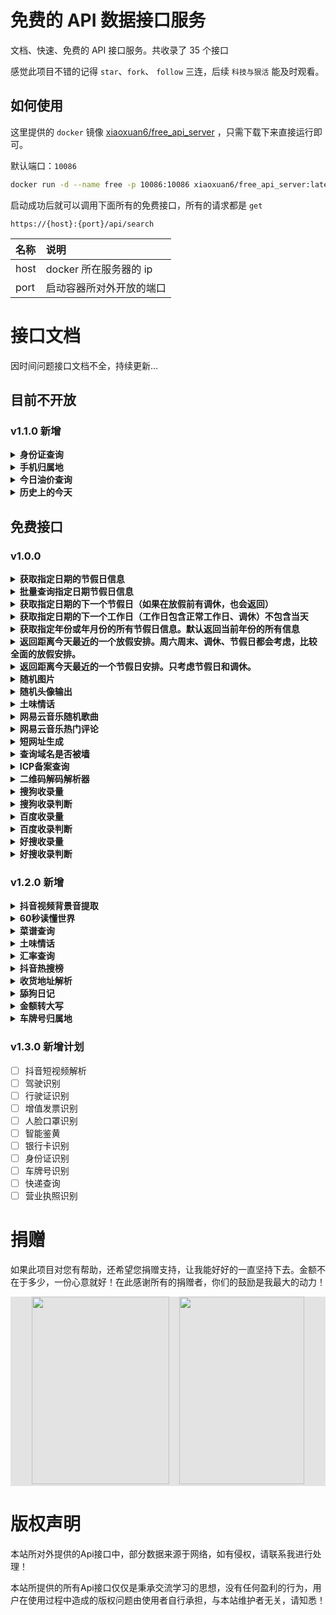 # 免费的 API 数据接口服务

文档、快速、免费的 API 接口服务。共收录了 35 个接口

感觉此项目不错的记得 `star`、`fork`、 `follow` 三连，后续 `科技与狠活` 能及时观看。

## 如何使用

这里提供的 `docker`
镜像 [xiaoxuan6/free_api_server](https://hub.docker.com/repository/docker/xiaoxuan6/free_api_server/general)
，只需下载下来直接运行即可。

默认端口：`10086`

```bash
docker run -d --name free -p 10086:10086 xiaoxuan6/free_api_server:latest
```

启动成功后就可以调用下面所有的免费接口，所有的请求都是 `get`

```bazaar
https://{host}:{port}/api/search
```

|名称|说明|
|:---|:---|
|host|docker 所在服务器的 ip|
|port|启动容器所对外开放的端口|

# 接口文档

因时间问题接口文档不全，持续更新...

## 目前不开放

### v1.1.0 新增

<details>
<summary><b>身份证查询</b></summary>

请求参数：

|名称|是否必填|类型|说明|
|:---|:---|:---|:---|
|type|是|string|类型：默认值 id_card（版本 v1.2.0 之前为 idCard）和下面参数保持一致|
|id_card|是|string|身份证号码|

响应参数：

|名称|类型|说明|
|:---|:---|:---|
|code|int|状态码 1:表示成功 其他表示失败|
|msg|string|返回 成功/失败 信息|
|data|object||
|data.idCardNum|string|身份证号码|
|data.address|string|身份证所属归属地|
|data.birthday|string|生日|
|data.sex|string|性别|

</details>
<details>
<summary><b>手机归属地</b></summary>

请求参数：

|名称|是否必填|类型|说明|
|:---|:---|:---|:---|
|type|是|string|类型：默认值 mobile_location|
|mobile|是|string|手机号|

响应参数：

|名称|类型|说明|
|:---|:---|:---|
|code|int|状态码 1:表示成功 其他表示失败|
|msg|string|返回 成功/失败 信息|
|data|object||
|data.mobile|string|目标手机号|
|data.province|string|归属地省份|
|data.carrier|string|归属地描述|

</details>
<details>
<summary><b>今日油价查询</b></summary>

请求参数：

|名称|是否必填|类型|说明|
|:---|:---|:---|:---|
|type|是|string|类型：默认值 oil|
|province|是|string|省份，合法值为：【安徽、北京、重庆、福建、甘肃、广东、广西、贵州、海南、河北、黑龙江、河南、湖北、湖南、江苏、江西、吉林、辽宁、内蒙古、宁夏、青海、陕西、上海、山东、山西、四川、天津、西藏、新疆、云南、浙江】|

响应参数：

|名称|类型|说明|
|:---|:---|:---|
|code|int|状态码 1:表示成功 其他表示失败|
|msg|string|返回 成功/失败 信息|
|data|object||
|data.province|string|当前查询的省份|
|data.t0|string|0号柴油油价|
|data.t89|string|89号汽油油价|
|data.t92|string|92号汽油油价|
|data.t95|string|95号汽油油价|
|data.t98|string|98号汽油油价|

</details>
<details>
<summary><b>历史上的今天</b></summary>

请求参数：

|名称|是否必填|类型|说明|
|:---|:---|:---|:---|
|type|是|string|类型：默认值 history_today|
|item|否|int|是否需要详情，0：不需要详情 1：需要详情 默认值 0 可不传|

响应参数：

|名称|类型|说明|
|:---|:---|:---|
|code|int|状态码 1:表示成功 其他表示失败|
|msg|string|返回 成功/失败 信息|
|data|object||
|data.*.picUrl|string|历史事件所对应的图片，可能为空|
|data.*.title|string|历史事件的名称|
|data.*.year|string|该历史事件发生所对应的年份|
|data.*.month|string|该历史事件发生所对应的月份|
|data.*.day|string|该历史事件发生所对应的日期|
|data.*.details|string|历史事件的详细介绍，如果type=1，则此字段有返回值，否则不返回|

</details>

## 免费接口

### v1.0.0

<details>
<summary><b>获取指定日期的节假日信息</b></summary>

请求参数：

|名称|是否必填|类型|说明|
|:---|:---|:---|:---|
|type|是|string|类型：默认值 date_info|
|date|是|string|指定日期的字符串，格式 ‘2018-02-23’。可以省略，则默认服务器的当前时间。|

响应参数：

|名称|类型|说明|
|:---|:---|:---|
|code|int|0服务正常。-1服务出错|
|type|object||
|type.type|int|节假日类型，分别表示 工作日、周末、节日、调休|
|type.name|string|节假日类型中文名，可能值为 周一 至 周日、假期的名字、某某调休|
|type.week|string|一周中的第几天。值为 1 - 7，分别表示 周一 至 周日|
|holiday|object|如果不是节假日，holiday字段为null|
|holiday.holiday|bool|true表示是节假日，false表示是调休|
|holiday.name|string|节假日的中文名。如果是调休，则是调休的中文名，例如'国庆前调休|
|holiday.wage|int|薪资倍数，1表示是1倍工资|
|holiday.after|bool|只在调休下有该字段。true表示放完假后调休，false表示先调休再放假|
|holiday.target|string|只在调休下有该字段。表示调休的节假日|

</details>

<details>
<summary><b>批量查询指定日期节假日信息</b></summary>

请求参数：

|名称|是否必填|类型|说明|
|:---|:---|:---|:---|
|type|是|string|类型：默认值 date_batch|
|date|是|string|指定日期的字符串，多个日期之间使用 ',' 连接。最大长度查询个数50。兼容旧的格式用逗号,隔开，但不建议。格式 ‘2018-02-23’|
|word|否|string|是否返回日期类型，默认不返回。可选值：’Y’ 返回，’N’ 不返回|

响应参数：

|名称|类型|说明|
|:---|:---|:---|
|code|int|0服务正常。-1服务出错|
|holiday|object|传过来的日期是什么。传多少个就有多少个。|
|holiday.*.holiday|bool|true表示是节假日，false表示是调休|
|holiday.*.name|string|节假日类型中文名，可能值为 周一 至 周日、假期的名字、某某调休|
|holiday.*.wage|string|薪资倍数，1表示是1倍工资|
|type|object|只有明确指定参数 word=Y 时才返回类型信息|
|type.*.type|int|节假日类型，分别表示 工作日、周末、节日、调休|
|type.*.name|string|节假日类型中文名，可能值为 周一 至 周日、假期的名字、某某调休|
|type.*.week|int|一周中的第几天。值为 1 - 7，分别表示 周一 至 周日|

</details>

<details>
<summary><b>获取指定日期的下一个节假日（如果在放假前有调休，也会返回）</b></summary>

请求参数：

|名称|是否必填|类型|说明|
|:---|:---|:---|:---|
|type|是|string|类型：默认值 date_next|
|date|是|string|指定日期的字符串，格式 ‘2018-02-23’。可以省略，则默认服务器的当前时间|
|word|否|string| 是否返回日期类型，默认不返回。可选值：’Y’ 返回，’N’ 不返回 |
|week|否|string| 节假日是否包含周末，默认不包含。可选值：’Y’ 包含周末，’N’ 不包含 |

响应参数：

|名称|类型|说明|
|:---|:---|:---|
|code|int|0服务正常。-1服务出错|
|holiday|object||
|holiday.name|string|节假日的中文名|
|holiday.wage|int| 薪资倍数，3表示是3倍工资|
|holiday.date|string| 节假日的日期|
|holiday.rest|int| 表示当前时间距离目标还有多少天。比如今天是 2018-09-28，距离 2018-10-01 还有3天|
|workday|object|如果节假日前没调休，则此字段为null|
|workday.name|string|调休的中文名|
|workday.wage|int| 薪资倍数，3表示是3倍工资|
|workday.after|bool| true表示放完假后调休，false表示先调休再放假|
|workday.target|string| 表示调休的节假日|
|workday.date|string| 表示要调休的日期|
|workday.rest|int| rest|

</details>

<details>
<summary><b>获取指定日期的下一个工作日（工作日包含正常工作日、调休）不包含当天</b></summary>

请求参数：

|名称|是否必填|类型|说明|
|:---|:---|:---|:---|
|type|是|string|类型：默认值 date_next_workday|
|date|是|string|指定日期的字符串，格式 ‘2020-01-20’。可以省略，则默认服务器的当前时间|

响应参数：

|名称|类型|说明|
|:---|:---|:---|
|code|int|0服务正常。-1服务出错|
|workday|string|如果没有查找到最近的工作日，则此字段为null。最大查找长度为30|
|workday.workday|int|节假日类型，分别表示 工作日、周末、节日、调休。此接口只会返回 0 和 3 的类型|
|workday.name|string|工作日类型中文名，可能值为 周一 至 周五、某某调休|
|workday.week|int|一周中的第几天。值为 1 - 7，分别表示 周一 至 周日|
|workday.date|string|表示要工作的日期|
|workday.rest|int|表示当前时间距离目标还有多少天|

</details>

<details>
<summary><b>获取指定年份或年月份的所有节假日信息。默认返回当前年份的所有信息</b></summary>

请求参数：

|名称|是否必填|类型|说明|
|:---|:---|:---|:---|
|type|是|string|类型：默认值 date_year|
|date|是|string|指定年份或年月份，格式 ‘2019-02’ ‘2019-2’ 或者 ‘2019’。可以省略，则默认服务器当前时间的年份|
|word|否|string|是否返回日期类型，默认不返回。可选值：’Y’ 返回，’N’ 不返回|
|week|否|string|节假日是否包含周末，默认不包含。可选值：’Y’ 包含周末，’N’ 不包含|

响应参数：

|名称|类型|说明|
|:---|:---|:---|
|code|int|0服务正常。-1服务出错|
|holiday|object||
|holiday.*.name|string|节假日的中文名|
|holiday.*.wage|int|薪资倍数，3表示是3倍工资|
|holiday.*.date|string|节假日的日期|
|type|object|只有明确指定参数 word=Y 时才返回类型信息|
|type.*.type|int|节假日类型，分别表示 工作日、周末、节日、调休|
|type.*.name|string|节假日类型中文名，可能值为 周一 至 周日、假期的名字、某某调休|
|type.*.week|int|一周中的第几天。值为 1 - 7，分别表示 周一 至 周日|

</details>

<details>
<summary><b>返回距离今天最近的一个放假安排。周六周末、调休、节假日都会考虑，比较全面的放假安排。</b></summary>

请求参数：

|名称|是否必填|类型|说明|
|:---|:---|:---|:---|
|type|是|string|类型：默认值 date_tts|

响应参数：

|名称|类型|说明|
|:---|:---|:---|
|code|int|0服务正常。-1服务出错|
|tts|string|返回字符串|

</details>

<details>
<summary><b>返回距离今天最近的一个节假日安排。只考虑节假日和调休。</b></summary>

请求参数：

|名称|是否必填|类型|说明|
|:---|:---|:---|:---|
|type|是|string|类型：默认值 date_tts_next|

响应参数：

|名称|类型|说明|
|:---|:---|:---|
|code|int|0服务正常。-1服务出错|
|tts|string|返回字符串|

</details>

<details>
<summary><b>随机图片</b></summary>

请求参数：

|名称|是否必填|类型|说明|
|:---|:---|:---|:---|
|||||

响应参数：

|名称|类型|说明|
|:---|:---|:---|
||||

</details>

<details>
<summary><b>随机头像输出</b></summary>

请求参数：

|名称|是否必填|类型|说明|
|:---|:---|:---|:---|
|||||

响应参数：

|名称|类型|说明|
|:---|:---|:---|
||||

</details>

<details>
<summary><b>土味情话</b></summary>

请求参数：

|名称|是否必填|类型|说明|
|:---|:---|:---|:---|
|||||

响应参数：

|名称|类型|说明|
|:---|:---|:---|
||||

</details>

<details>
<summary><b>网易云音乐随机歌曲</b></summary>

请求参数：

|名称|是否必填|类型|说明|
|:---|:---|:---|:---|
|||||

响应参数：

|名称|类型|说明|
|:---|:---|:---|
||||

</details>

<details>
<summary><b>网易云音乐热门评论</b></summary>

请求参数：

|名称|是否必填|类型|说明|
|:---|:---|:---|:---|
|||||

响应参数：

|名称|类型|说明|
|:---|:---|:---|
||||

</details>

<details>
<summary><b>短网址生成</b></summary>

请求参数：

|名称|是否必填|类型|说明|
|:---|:---|:---|:---|
|||||

响应参数：

|名称|类型|说明|
|:---|:---|:---|
||||

</details>

<details>
<summary><b>查询域名是否被墙</b></summary>

请求参数：

|名称|是否必填|类型|说明|
|:---|:---|:---|:---|
|||||

响应参数：

|名称|类型|说明|
|:---|:---|:---|
||||

</details>

<details>
<summary><b>ICP备案查询</b></summary>

请求参数：

|名称|是否必填|类型|说明|
|:---|:---|:---|:---|
|||||

响应参数：

|名称|类型|说明|
|:---|:---|:---|
||||

</details>

<details>
<summary><b>二维码解码解析器</b></summary>

请求参数：

|名称|是否必填|类型|说明|
|:---|:---|:---|:---|
|||||

响应参数：

|名称|类型|说明|
|:---|:---|:---|
||||

</details>

<details>
<summary><b>搜狗收录量</b></summary>

请求参数：

|名称|是否必填|类型|说明|
|:---|:---|:---|:---|
|||||

响应参数：

|名称|类型|说明|
|:---|:---|:---|
||||

</details>

<details>
<summary><b>搜狗收录判断</b></summary>

请求参数：

|名称|是否必填|类型|说明|
|:---|:---|:---|:---|
|||||

响应参数：

|名称|类型|说明|
|:---|:---|:---|
||||

</details>

<details>
<summary><b>百度收录量</b></summary>

请求参数：

|名称|是否必填|类型|说明|
|:---|:---|:---|:---|
|||||

响应参数：

|名称|类型|说明|
|:---|:---|:---|
||||

</details>

<details>
<summary><b>百度收录判断</b></summary>

请求参数：

|名称|是否必填|类型|说明|
|:---|:---|:---|:---|
|||||

响应参数：

|名称|类型|说明|
|:---|:---|:---|
||||

</details>

<details>
<summary><b>好搜收录量</b></summary>

请求参数：

|名称|是否必填|类型|说明|
|:---|:---|:---|:---|
|||||

响应参数：

|名称|类型|说明|
|:---|:---|:---|
||||

</details>

<details>
<summary><b>好搜收录判断</b></summary>

请求参数：

|名称|是否必填|类型|说明|
|:---|:---|:---|:---|
|||||

响应参数：

|名称|类型|说明|
|:---|:---|:---|
||||

</details>

### v1.2.0 新增

<details>
<summary><b>抖音视频背景音提取</b></summary>

请求参数：

|名称|是否必填|类型|说明|
|:---|:---|:---|:---|
|type|是|string|类型：默认值 dy_music|
|url|是|string|抖音链接|

响应参数：

|名称|类型|说明|
|:---|:---|:---|
|code|int|状态码 1:表示成功 其他表示失败|
|msg|string|返回 成功/失败 信息|
|desc	|string|	返回标题|
|author_tx	|string|	返回头像|
|music_url|	string|	返回歌曲链接  |

</details>

<details>
<summary><b>60秒读懂世界</b></summary>

请求参数：

|名称|是否必填|类型|说明|
|:---|:---|:---|:---|
|type|是|string|类型：默认值 dm_60s|
|item|否|string|是否输出JSON|

响应参数：

|名称|类型|说明|
|:---|:---|:---|
|code|int|状态码 1:表示成功 其他表示失败|
|msg|string|返回 成功/失败 信息|

</details>

<details>
<summary><b>菜谱查询</b></summary>

请求参数：

|名称|是否必填|类型|说明|
|:---|:---|:---|:---|
|type|是|string|类型：默认值 caipu|
|word|是|string|	食材或菜名|

响应参数：

|名称|类型|说明|
|:---|:---|:---|
|code|int|状态码 1:表示成功 其他表示失败|
|msg|string|返回 成功/失败 信息|
|id|int|菜谱ID|
|type_id|int|类型ID|
|type_name|string|类型名称|
|cp_name|string|菜肴名称|
|zuofa|string|做法|
|texing|string|菜肴特性|
|tishi|string|提示|
|tiaoliao|string|调料|
|yuanliao|string|原料|

</details>

<details>
<summary><b>土味情话</b></summary>

请求参数：

|名称|是否必填|类型|说明|
|:---|:---|:---|:---|
|type|是|string|类型：默认值 say_love|

响应参数：

|名称|类型|说明|
|:---|:---|:---|
|code|int|状态码 1:表示成功 其他表示失败|
|msg|string|返回 成功/失败 信息|
|content|string|	情话内容|

</details>

[comment]: <> (<details>)

[comment]: <> (<summary><b>身份证归属地</b></summary>)

[comment]: <> (请求参数：)

[comment]: <> (|名称|是否必填|类型|说明|)

[comment]: <> (|:---|:---|:---|:---|)

[comment]: <> (|||||)

[comment]: <> (响应参数：)

[comment]: <> (|名称|类型|说明|)

[comment]: <> (|:---|:---|:---|)

[comment]: <> (||||)

[comment]: <> (</details>)

<details>
<summary><b>汇率查询</b></summary>

请求参数：

|名称|是否必填|类型|说明|
|:---|:---|:---|:---|
|type|是|string|类型：默认值 fxrate|
|tocoin|是|string|目标兑换货币，例如人民币CNY|
|fromcoin|是|string|来源货币，例如美元USD|
|money|是|string|兑换金额，单位元|

响应参数：

|名称|类型|说明|
|:---|:---|:---|
|code|int|状态码 1:表示成功 其他表示失败|
|msg|string|返回 成功/失败 信息|
|money|string|金额价格，单位元|

</details>

<details>
<summary><b>抖音热搜榜</b></summary>

请求参数：

|名称|是否必填|类型|说明|
|:---|:---|:---|:---|
|type|是|string|类型：默认值 dy_hot|

响应参数：

|名称|类型|说明|
|:---|:---|:---|
|code|int|状态码 1:表示成功 其他表示失败|
|msg|string|返回 成功/失败 信息|
|hotindex|int|热搜榜指数|
|label|int|标签类型，1新，2荐，3热|
|word|string|热点话题|

</details>

<details>
<summary><b>收货地址解析</b></summary>

请求参数：

|名称|是否必填|类型|说明|
|:---|:---|:---|:---|
|type|是|string|类型：默认值 address_parse|
|text|是|string|文本内容，ex:马云13800138000杭州市滨江区网商路699号|

响应参数：

|名称|类型|说明|
|:---|:---|:---|
|code|int|状态码 1:表示成功 其他表示失败|
|msg|string|返回 成功/失败 信息|
|mobile	|string|	移动电话号码|
|name|	string|	收货人姓名|
|province|	string|	省/特区/自治区/直辖市|
|city	|string	|城市|
|district|	string|	区县|
|postcode|	string|	邮编（文本中优先否则默认区县级）|
|detail	|string|	完整地址|

</details>

<details>
<summary><b>舔狗日记</b></summary>

请求参数：

|名称|是否必填|类型|说明|
|:---|:---|:---|:---|
|type|是|string|类型：默认值 tiaogou_log|

响应参数：

|名称|类型|说明|
|:---|:---|:---|
|code|int|状态码 1:表示成功 其他表示失败|
|msg|string|返回 成功/失败 信息|
|content|	string|	内容|

</details>

<details>
<summary><b>金额转大写</b></summary>

请求参数：

|名称|是否必填|类型|说明|
|:---|:---|:---|:---|
|type|是|string|类型：默认值 cnmoney|
|money|是 |string|金额阿拉伯数字|

响应参数：

|名称|类型|说明|
|:---|:---|:---|
|code|int|状态码 1:表示成功 其他表示失败|
|msg|string|返回 成功/失败 信息|
|cnresult	|string|	中文大写金额|
|fnresult	|string	|西式的三位分节法数字|
|enresult	|string	|英语大写金额|

</details>

<details>
<summary><b>车牌号归属地</b></summary>

请求参数：

|名称|是否必填|类型|说明|
|:---|:---|:---|:---|
|type|是|string|类型：默认值 chepai_retreat|
|word|是|string|车牌号|

响应参数：

|名称|类型|说明|
|:---|:---|:---|
|code|int|状态码 1:表示成功 其他表示失败|
|msg|string|返回 成功/失败 信息|
|code|	string	|车牌代码|
|city|	string	|所属城市|
|province|	string|	所属省份|
|citycode|	string|	城市行政代码|

</details>

### v1.3.0 新增计划

- [ ] 抖音短视频解析
- [ ] 驾驶识别
- [ ] 行驶证识别
- [ ] 增值发票识别
- [ ] 人脸口罩识别
- [ ] 智能鉴黄
- [ ] 银行卡识别
- [ ] 身份证识别
- [ ] 车牌号识别
- [ ] 快递查询
- [ ] 营业执照识别

# 捐赠

如果此项目对您有帮助，还希望您捐赠支持，让我能好好的一直坚持下去。金额不在于多少，一份心意就好！在此感谢所有的捐赠者，你们的鼓励是我最大的动力！

<div style="background:#e3e3e3; color:#FFF" align=center >
<img width="220" height="300" src="https://cdn.jsdelivr.net/gh/xiaoxuan6/static/images/202212102216540.png"/>&nbsp;&nbsp;&nbsp;&nbsp;<img width="200" height="300" src="https://cdn.jsdelivr.net/gh/xiaoxuan6/static/images/202212102216435.jpg"/></div>

# 版权声明

本站所对外提供的Api接口中，部分数据来源于网络，如有侵权，请联系我进行处理！

本站所提供的所有Api接口仅仅是秉承交流学习的思想，没有任何盈利的行为，用户在使用过程中造成的版权问题由使用者自行承担，与本站维护者无关，请知悉！